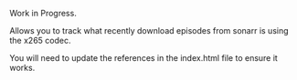 Work in Progress. 

Allows you to track what recently download episodes from sonarr is using the x265 codec. 

You will need to update the references in the index.html file to ensure it works.
